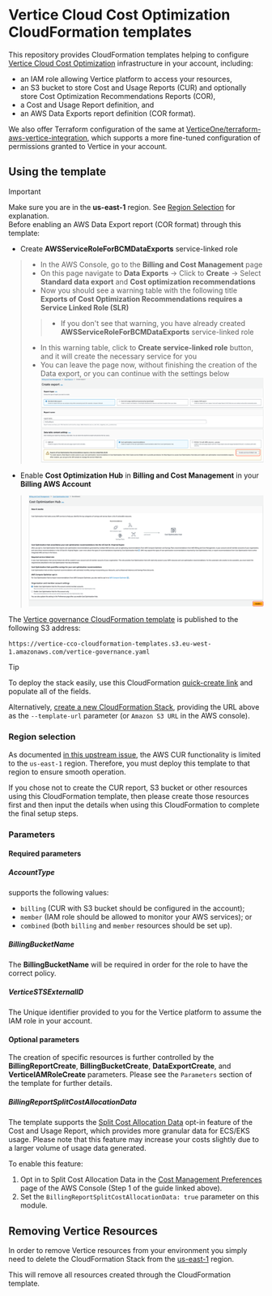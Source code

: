 # Vertice Cloud Cost Optimization CloudFormation templates
This repository provides CloudFormation templates helping to configure
[Vertice Cloud Cost Optimization](https://www.vertice.one/product/cloud-cost-optimization)
infrastructure in your account, including:

- an IAM role allowing Vertice platform to access your resources,
- an S3 bucket to store Cost and Usage Reports (CUR) and optionally store Cost Optimization Recommendations Reports (COR),
- a Cost and Usage Report definition, and
- an AWS Data Exports report definition (COR format).

We also offer Terraform configuration of the same at
[VerticeOne/terraform-aws-vertice-integration](https://github.com/VerticeOne/terraform-aws-vertice-integration),
which supports a more fine-tuned configuration of permissions
granted to Vertice in your account.

## Using the template

> [!IMPORTANT]  
> Make sure you are in the **us-east-1** region.
> See [Region Selection](#region-selection) for explanation.</br>
> Before enabling an AWS Data Export report (COR format) through this template:
>* Create **AWSServiceRoleForBCMDataExports** service-linked role
>>  * In the AWS Console, go to the **Billing and Cost Management** page
>>  * On this page navigate to **Data Exports** -> Click to **Create** -> Select **Standard data export** and **Cost optimization recommendations**
>>  * Now you should see a warning table with the following title **Exports of Cost Optimization Recommendations requires a Service Linked Role (SLR)**
>>>    * If you don't see that warning, you have already created **AWSServiceRoleForBCMDataExports** service-linked role
>>  * In this warning table, click to **Create service-linked role** button, and it will create the necessary service for you
>>  * You can leave the page now, without finishing the creation of the Data export, or you can continue with the settings below
>![cor_service_linked_role_creation.png](readme_resources/cor_service_linked_role_creation.png)
>* Enable **Cost Optimization Hub** in **Billing and Cost Management** in your **Billing AWS Account**
>>![cost_optimization_hub.png](readme_resources/cost_optimization_hub.png)

The [Vertice governance CloudFormation template](templates/governance.yaml) is published
to the following S3 address:

```text
https://vertice-cco-cloudformation-templates.s3.eu-west-1.amazonaws.com/vertice-governance.yaml
```

> [!TIP]
> To deploy the stack easily, use this CloudFormation [quick-create link](https://us-east-1.console.aws.amazon.com/cloudformation/home?region=us-east-1#/stacks/quickcreate?templateURL=https://vertice-cco-cloudformation-templates.s3.eu-west-1.amazonaws.com/vertice-governance.yaml) and populate all of the fields.

Alternatively, [create a new CloudFormation Stack](https://docs.aws.amazon.com/AWSCloudFormation/latest/UserGuide/using-cfn-cli-creating-stack.html),
providing the URL above as the `--template-url` parameter (or `Amazon S3 URL`
in the AWS console).

### Region selection

As documented [in this upstream issue](https://github.com/aws-cloudformation/cloudformation-coverage-roadmap/issues/1825),
the AWS CUR functionality is limited to the `us-east-1` region. Therefore, you must deploy this template to that region to ensure smooth operation.

If you chose not to create the CUR report, S3 bucket or other resources using this CloudFormation template, then please create those resources first and then input the details when using this CloudFormation to complete the final setup steps.

### Parameters

#### Required parameters

##### AccountType

supports the following values:

- `billing` (CUR with S3 bucket should be configured in the account);
- `member` (IAM role should be allowed to monitor your AWS services); or
- `combined` (both `billing` and `member` resources should be set up).

##### BillingBucketName

The **BillingBucketName** will be required in order for the role to have the correct policy.

##### VerticeSTSExternalID

The Unique identifier provided to you for the Vertice platform to assume the IAM role in your account.

#### Optional parameters

The creation of specific resources is further controlled by the
**BillingReportCreate**, **BillingBucketCreate**, **DataExportCreate**, and **VerticeIAMRoleCreate**
parameters.
Please see the `Parameters` section of the template for further details.

##### BillingReportSplitCostAllocationData

The template supports the [Split Cost Allocation Data](https://aws.amazon.com/blogs/aws-cloud-financial-management/improve-cost-visibility-of-amazon-eks-with-aws-split-cost-allocation-data/) opt-in feature of the Cost and Usage Report, which provides more granular data for ECS/EKS usage. Please note that this feature may increase your costs slightly due to a larger volume of usage data generated.

To enable this feature:
1. Opt in to Split Cost Allocation Data in the [Cost Management Preferences](https://us-east-1.console.aws.amazon.com/costmanagement/home?region=eu-west-1#/settings) page of the AWS Console (Step 1 of the guide linked above).
2. Set the `BillingReportSplitCostAllocationData: true` parameter on this module.

## Removing Vertice Resources

In order to remove Vertice resources from your environment you simply need to delete the CloudFormation Stack from the [us-east-1](https://us-east-1.console.aws.amazon.com/cloudformation/home?region=us-east-1#/stacks?filteringText=&filteringStatus=active&viewNested=true) region.

This will remove all resources created through the CloudFormation template.
